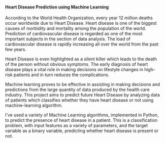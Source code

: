 
<h4>Heart Disease Prediction using Machine Learning</h4> 

According to the World Health Organization, every year 12 million deaths
occur worldwide due to Heart Disease. Heart disease is one of the biggest causes of
morbidity and mortality among the population of the world. Prediction of
cardiovascular disease is regarded as one of the most important subjects in the section
of data analysis. The load of cardiovascular disease is rapidly increasing all over the
world from the past few years. 

Heart Disease is even highlighted as a silent killer which leads to the
death of the person without obvious symptoms. The early diagnosis of heart disease
plays a vital role in making decisions on lifestyle changes in high-risk patients and in
turn reduces the complications.

Machine learning proves to be effective in assisting in making decisions and
predictions from the large quantity of data produced by the health care industry. This
project aims to predict future Heart Disease by analyzing data of patients which
classifies whether they have heart disease or not using machine-learning algorithm.

I've used a variety of Machine Learning algorithms, implemented in Python, to predict the presence of heart disease in a patient. This is a classification problem, with input features as a variety of parameters, and the target variable as a binary variable, predicting whether heart disease is present or not.
